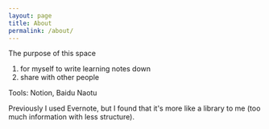 ```yaml
---
layout: page
title: About
permalink: /about/
---
```


The purpose of this space

1. for myself to write learning notes down
2. share with other people

Tools: Notion, Baidu Naotu

Previously I used Evernote, but I found that it's more like a library to me (too much information with less structure). 